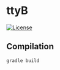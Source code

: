 # ttyB
[![License](http://img.shields.io/badge/license-MIT-blue.svg?style=flat-square)](https://github.com/maxmouchet/miniRAK/blob/master/LICENSE)  

## Compilation

```sh
gradle build
```
